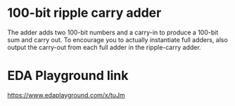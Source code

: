 # 100-bit ripple carry adder

The adder adds two 100-bit numbers and a carry-in to produce a 100-bit sum and carry out. To encourage you to actually instantiate full adders, also output the carry-out from each full adder in the ripple-carry adder.

# EDA Playground link

https://www.edaplayground.com/x/tuJm
